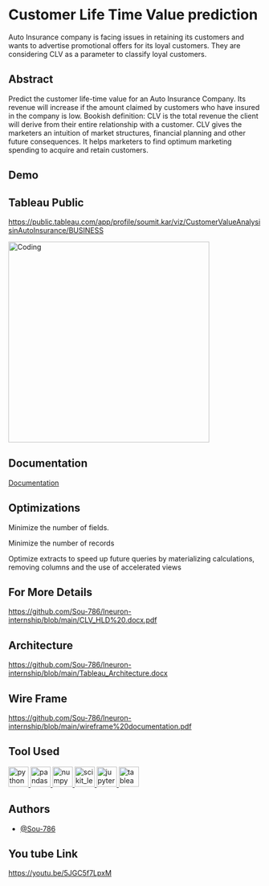 
# Customer Life Time Value prediction

Auto Insurance company is facing issues in retaining its customers and wants to advertise promotional offers for its loyal customers. They are considering CLV as a parameter to classify loyal customers.
## Abstract

Predict the customer life-time value for an Auto Insurance Company. Its revenue will
increase if the amount claimed by customers who have insured in the company is low.
Bookish definition: CLV is the total revenue the client will derive from their entire relationship
with a customer. CLV gives the marketers an intuition of market structures, financial planning
and other future consequences. It helps marketers to find optimum marketing spending to
acquire and retain customers.
 
  
## Demo
## Tableau Public
https://public.tableau.com/app/profile/soumit.kar/viz/CustomerValueAnalysisinAutoInsurance/BUSINESS

<img align="center" alt="Coding" width="400" src="https://media0.giphy.com/media/i6Kcp0puzJTZJQ27xg/giphy.gif?cid=790b76114c99ba6579308731fa22d6b804b6b22837055d17&rid=giphy.gif&ct=g">

## Documentation

[Documentation](https://docs.google.com/presentation/d/1iyPoyeUejbU8K3l_Ydih4PWMD_a3hJ7c/edit?usp=sharing&ouid=103145105109287898741&rtpof=true&sd=true)

  
## Optimizations

Minimize the number of fields.

Minimize the number of records

Optimize extracts to speed up future queries by materializing calculations, removing
columns and the use of accelerated views


## For More Details
https://github.com/Sou-786/Ineuron-internship/blob/main/CLV_HLD%20.docx.pdf

## Architecture
https://github.com/Sou-786/Ineuron-internship/blob/main/Tableau_Architecture.docx

## Wire Frame
https://github.com/Sou-786/Ineuron-internship/blob/main/wireframe%20documentation.pdf

## Tool Used
<a href="https://www.python.org" target="_blank"> <img src="https://www.vectorlogo.zone/logos/python/python-icon.svg" alt="python" width="40" height="40"/> </a> <a href="https://pandas.pydata.org/" target="_blank"> <img src="https://www.vectorlogo.zone/logos/usepanda/usepanda-icon.svg" alt="pandas" width="40" height="40"/> </a> <a href="https://numpy.org/" target="_blank"> <img src="https://www.vectorlogo.zone/logos/numpy/numpy-icon.svg" alt="numpy" width="40" height="40"/> </a> <a href="https://scikit-learn.org/" target="_blank"> <img src="https://upload.wikimedia.org/wikipedia/commons/0/05/Scikit_learn_logo_small.svg" alt="scikit_learn" width="40" height="40"/> <a href="https://jupyter.org/" target="_blank"> <img src="https://www.vectorlogo.zone/logos/jupyter/jupyter-icon.svg" alt="jupyter" width="40" height="40"/> </a> <a href="https://Tableau.org/" target="_blank"> <img src="https://cdn.worldvectorlogo.com/logos/tableau-software.svg" alt="tableau" width="40" height="40"/> </a>
  
## Authors

- [@Sou-786](https://www.github.com/Sou-786)
 
## You tube Link
https://youtu.be/5JGC5f7LpxM 
  
